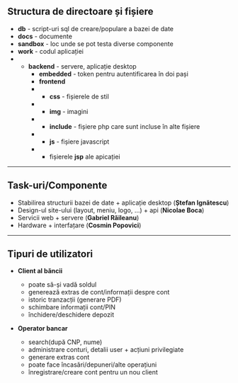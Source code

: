 ## Structura de directoare și fișiere

* **db** - script-uri sql de creare/populare a bazei de date
* **docs** - documente
* **sandbox** - loc unde se pot testa diverse componente
* **work** - codul aplicației
* * **backend** - servere, aplicație desktop
    * **embedded** - token pentru autentificarea în doi pași
    * **frontend**
	* * **css** - fișierele de stil
	* * **img** - imagini
	* * **include** - fișiere php care sunt incluse în alte fișiere
	* * **js** - fișiere javascript
	* * fișierele **jsp** ale apicației

---


## Task-uri/Componente

* Stabilirea structurii bazei de date + aplicație desktop (**Ștefan Ignătescu**)
* Design-ul site-ului (layout, meniu, logo, ...) + api (**Nicolae Boca**)
* Servicii web + servere (**Gabriel Răileanu**)
* Hardware + interfațare (**Cosmin Popovici**)

---

## Tipuri de utilizatori

* **Client al băncii**
	* poate să-și vadă soldul
	* generează extras de cont/informații despre cont
	* istoric tranzacții (generare PDF)
	* schimbare informații cont/PIN
	* închidere/deschidere depozit

* **Operator bancar**
	* search(după CNP, nume)
	* administrare conturi, detalii user + acțiuni privilegiate
    * generare extras cont
    * poate face încasări/depuneri/alte operațiuni
    * înregistrare/creare cont pentru un nou client

